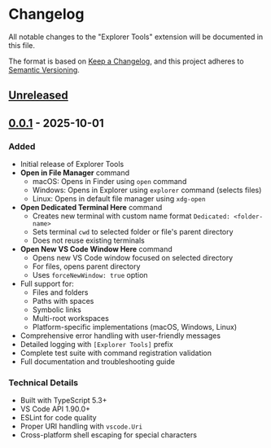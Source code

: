 # Changelog

All notable changes to the "Explorer Tools" extension will be documented in this file.

The format is based on [Keep a Changelog](https://keepachangelog.com/en/1.0.0/),
and this project adheres to [Semantic Versioning](https://semver.org/spec/v2.0.0.html).

## [Unreleased]

## [0.0.1] - 2025-10-01

### Added
- Initial release of Explorer Tools
- **Open in File Manager** command
  - macOS: Opens in Finder using `open` command
  - Windows: Opens in Explorer using `explorer` command (selects files)
  - Linux: Opens in default file manager using `xdg-open`
- **Open Dedicated Terminal Here** command
  - Creates new terminal with custom name format `Dedicated: <folder-name>`
  - Sets terminal `cwd` to selected folder or file's parent directory
  - Does not reuse existing terminals
- **Open New VS Code Window Here** command
  - Opens new VS Code window focused on selected directory
  - For files, opens parent directory
  - Uses `forceNewWindow: true` option
- Full support for:
  - Files and folders
  - Paths with spaces
  - Symbolic links
  - Multi-root workspaces
  - Platform-specific implementations (macOS, Windows, Linux)
- Comprehensive error handling with user-friendly messages
- Detailed logging with `[Explorer Tools]` prefix
- Complete test suite with command registration validation
- Full documentation and troubleshooting guide

### Technical Details
- Built with TypeScript 5.3+
- VS Code API 1.90.0+
- ESLint for code quality
- Proper URI handling with `vscode.Uri`
- Cross-platform shell escaping for special characters

[unreleased]: https://github.com/your-username/explorer-tools/compare/v0.0.1...HEAD
[0.0.1]: https://github.com/your-username/explorer-tools/releases/tag/v0.0.1
